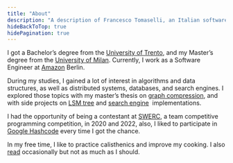 ```yaml
---
title: "About"
description: "A description of Francesco Tomaselli, an Italian software engineer."
hideBackToTop: true
hidePagination: true
---
```


I got a Bachelor’s degree from the [University of Trento](https://www.unitn.it/), and my 
Master’s degree from the [University of Milan](https://www.unimi.it/). Currently, 
I work as a Software Engineer at [Amazon](https://www.amazon.jobs/teams/aft) Berlin.

During my studies, I gained a lot of interest in algorithms and data structures, as well as 
distributed systems, databases, and search engines. I explored those topics with my master’s 
thesis on [graph compression](https://github.com/tomfran/ANS-Graph-compression), and with side 
projects on [LSM tree](https://github.com/tomfran/LSM-Tree) and [search engine](https://github.com/tomfran/search-rs) 
implementations.

I had the opportunity of being a contestant at [SWERC](https://swerc.eu/), a team competitive 
programming competition, in 2020 and 2022, also, I liked to participate in 
[Google Hashcode](https://en.wikipedia.org/wiki/Hash_Code_(programming_competition)) every time 
I got the chance.

In my free time, I like to practice calisthenics and improve my cooking. I also [read](/library) 
occasionally but not as much as I should.